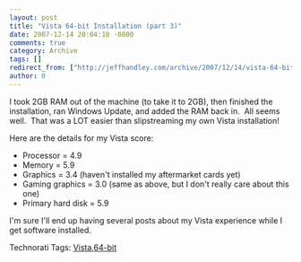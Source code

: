 ```yaml
---
layout: post
title: "Vista 64-bit Installation (part 3)"
date: 2007-12-14 20:04:18 -0800
comments: true
category: Archive
tags: []
redirect_from: ["http://jeffhandley.com/archive/2007/12/14/vista-64-bit-installation-part-3"]
author: 0
---
```

<!-- more -->
<p>I took 2GB RAM out of the machine (to take it to 2GB), then finished the installation, ran Windows Update, and added the RAM back in.  All seems well.  That was a LOT easier than slipstreaming my own Vista installation!</p>  <p>Here are the details for my Vista score:</p>  <ul>   <li>Processor = 4.9 </li>    <li>Memory = 5.9 </li>    <li>Graphics = 3.4 (haven't installed my aftermarket cards yet) </li>    <li>Gaming graphics = 3.0 (same as above, but I don't really care about this one) </li>    <li>Primary hard disk = 5.9 </li> </ul>  <p>I'm sure I'll end up having several posts about my Vista experience while I get software installed.</p>  <div class="wlWriterSmartContent" id="scid:0767317B-992E-4b12-91E0-4F059A8CECA8:86eef9ce-25d0-45be-a9fc-501b373a4746" style="padding-right: 0px; display: inline; padding-left: 0px; padding-bottom: 0px; margin: 0px; padding-top: 0px">Technorati Tags: <a href="http://technorati.com/tags/Vista" rel="tag">Vista</a>,<a href="http://technorati.com/tags/64-bit" rel="tag">64-bit</a></div>

